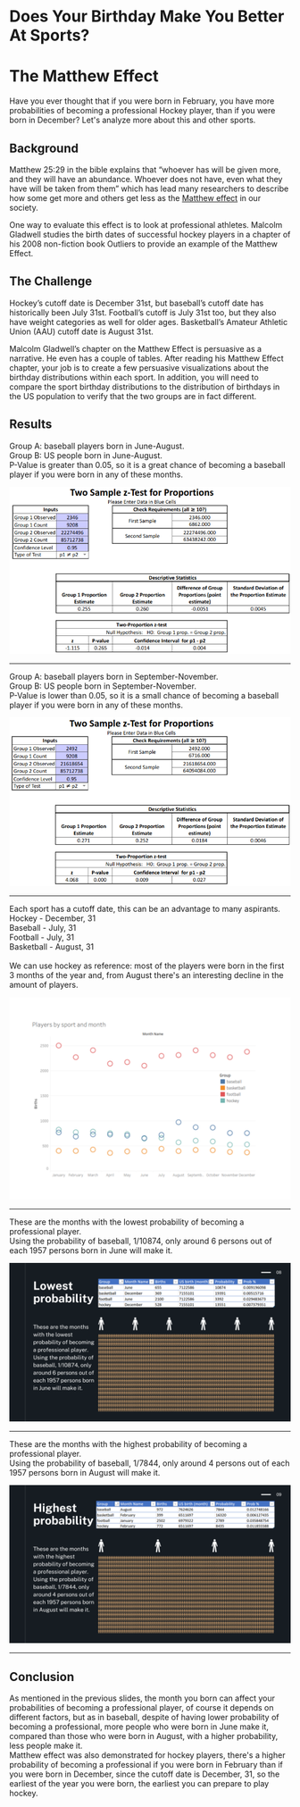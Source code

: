 # Does Your Birthday Make You Better At Sports?
# The Matthew Effect

Have you ever thought that if you were born in February, you have more probabilities of becoming a professional Hockey player, than if you were born in December? Let's analyze more about this and other sports.

## Background

Matthew 25:29 in the bible explains that “whoever has will be given more, and they will have an abundance. Whoever does not have, even what they have will be taken from them” which has lead many researchers to describe how some get more and others get less as the <a href="https://en.wikipedia.org/wiki/Matthew_effect">Matthew effect</a> in our society. 

One way to evaluate this effect is to look at professional athletes. Malcolm Gladwell studies the birth dates of successful hockey players in a chapter of his 2008 non-fiction book Outliers to provide an example of the Matthew Effect. 

## The Challenge

Hockey’s cutoff date is December 31st, but baseball’s cutoff date has historically been July 31st. Football’s cutoff is July 31st too, but they also have weight categories as well for older ages. Basketball’s Amateur Athletic Union (AAU) cutoff date is August 31st.

Malcolm Gladwell’s chapter on the Matthew Effect is persuasive as a narrative. He even has a couple of tables. After reading his Matthew Effect chapter, your job is to create a few persuasive visualizations about the birthday distributions within each sport. In addition, you will need to compare the sport birthday distributions to the distribution of birthdays in the US population to verify that the two groups are in fact different.  

## Results

Group A: baseball players born in June-August.<br>
Group B: US people born in June-August. <br>
P-Value is greater than 0.05, so it is a great chance of becoming a baseball player if you were born in any of these months.

![image](https://raw.githubusercontent.com/nmelgar/birthday_sports_dataviz/main/images/baseball-june-auguts.png)

<hr>

Group A: baseball players born in September-November. <br>
Group B: US people born in September-November. <br>
P-Value is lower than 0.05, so it is a small chance of becoming a baseball player if you were born in any of these months.

![image](https://raw.githubusercontent.com/nmelgar/birthday_sports_dataviz/main/images/baseball-september-november.png)

<hr>

Each sport has a cutoff date, this can be an advantage to many aspirants. <br>
Hockey - December, 31 <br>
Baseball - July, 31<br>
Football - July, 31<br>
Basketball - August, 31<br>
<br>
We can use hockey as reference: most of the players were born in the first 3 months of the year and, from
August there's an interesting decline in the amount of players.

![image](https://raw.githubusercontent.com/nmelgar/birthday_sports_dataviz/main/images/players-sports-month.png)

<hr>

These are the months with the lowest probability of becoming a professional player. <br>
Using the probability of baseball, 1/10874, only around 6 persons out of each 1957 persons born in June will make it.

![image](https://raw.githubusercontent.com/nmelgar/birthday_sports_dataviz/main/images/1%20Heading%20%2B%201%20Paragraph%20(7).png)

<hr>

These are the months with the highest probability of becoming a professional player. <br>
Using the probability of baseball, 1/7844, only around 4 persons out of each 1957 persons born in August will make it.

![image](https://raw.githubusercontent.com/nmelgar/birthday_sports_dataviz/main/images/1%20Heading%20%2B%201%20Paragraph%20(8).png)

<hr>

## Conclusion

As mentioned in the previous slides, the month you born can affect your probabilities of becoming a professional player, of course it depends on different factors, but as in baseball, despite of having lower probability of becoming a professional, more people who were born in June make it, compared than those who were born in August, with a higher probability, less people make it.
<br>
Matthew effect was also demonstrated for hockey players, there's a higher probability of becoming a professional if you were born in February than if you were born in December, since the cutoff date is December, 31, so the earliest of the year you were born, the earliest you can prepare to play hockey.